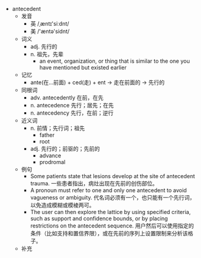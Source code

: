- antecedent
  - 发音
    - 英 /ˌæntɪ'siːdnt/
    - 美 /'æntə'sidnt/
  - 词义
    - adj. 先行的
    - n. 祖先，先辈
      - an event, organization, or thing that is similar to the one you have mentioned but existed earlier
  - 记忆
    - ante(在…前面) + ced(走) + ent → 走在前面的 → 先行的
  - 同根词
    - adv. antecedently 在前，在先
    - n. antecedence 先行；居先；在先
    - n. antecedency 先行，在前；逆行
  - 近义词
    - n. 前情；先行词；祖先
      - father
      - root
    - adj. 先行的；前驱的；先前的
      - advance
      - prodromal
  - 例句
    - Some patients state that lesions develop at the site of antecedent trauma. 一些患者指出，病灶出现在先前的创伤部位。
    - A pronoun must refer to one and only one antecedent to avoid vagueness or ambiguity. 代名词必须有一个，也只能有一个先行词，以免造成模糊或模棱两可。
    - The user can then explore the lattice by using specified criteria, such as support and confidence bounds, or by placing restrictions on the antecedent sequence. 用户然后可以使用指定的条件（比如支持和置信界限），或在先前的序列上设置限制来分析该格子。
  - 补充